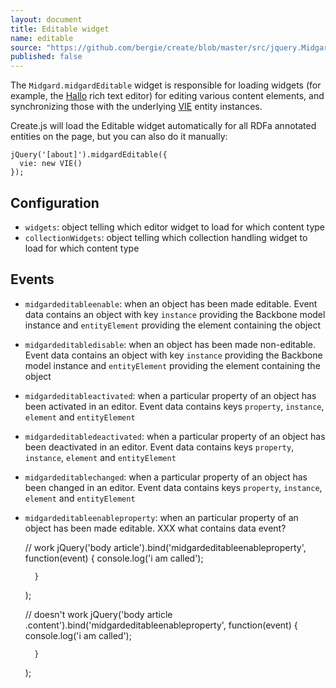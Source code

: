```yaml
---
layout: document
title: Editable widget
name: editable
source: "https://github.com/bergie/create/blob/master/src/jquery.Midgard.midgardEditable.js"
published: false
---
```

The `Midgard.midgardEditable` widget is responsible for loading widgets (for example, the [Hallo](http://hallojs.org) rich text editor) for editing various content elements, and synchronizing those with the underlying [VIE](http://viejs.org) entity instances.

Create.js will load the Editable widget automatically for all RDFa annotated entities on the page, but you can also do it manually:

    jQuery('[about]').midgardEditable({
      vie: new VIE()
    });

## Configuration

* `widgets`: object telling which editor widget to load for which content type
* `collectionWidgets`: object telling which collection handling widget to load for which content type

## Events

* `midgardeditableenable`: when an object has been made editable. Event data contains an object with key `instance` providing the Backbone model instance and `entityElement` providing the element containing the object
* `midgardeditabledisable`: when an object has been made non-editable. Event data contains an object with key `instance` providing the Backbone model instance and `entityElement` providing the element containing the object
* `midgardeditableactivated`: when a particular property of an object has been activated in an editor. Event data contains keys `property`, `instance`, `element` and `entityElement`
* `midgardeditabledeactivated`: when a particular property of an object has been deactivated in an editor. Event data contains keys `property`, `instance`, `element` and `entityElement`
* `midgardeditablechanged`: when a particular property of an object has been changed in an editor. Event data contains keys `property`, `instance`, `element` and `entityElement`
* `midgardeditableenableproperty`: when an particular property of an object has been made editable. XXX what contains data event?

	// work
	jQuery('body article').bind('midgardeditableenableproperty',
    	function(event) {
        	console.log('i am called');
    
    	}
    );
    
    // doesn't work
    jQuery('body article .content').bind('midgardeditableenableproperty',
    	function(event) {
        	console.log('i am called');
    
    	}
    );